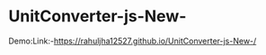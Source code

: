 # UnitConverter-js-New-
















Demo:Link:-https://rahuljha12527.github.io/UnitConverter-js-New-/


